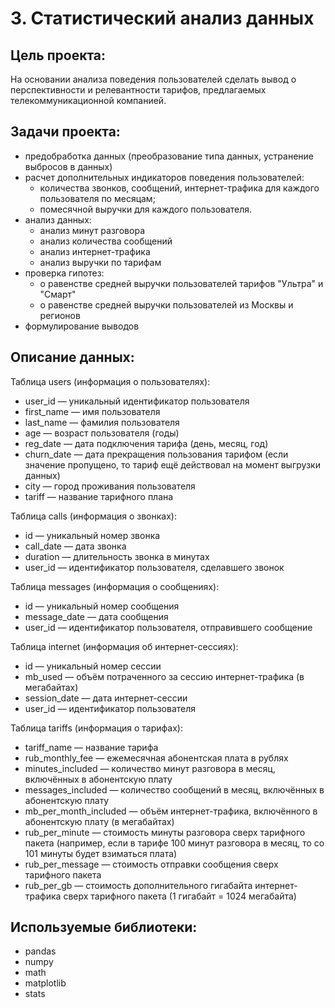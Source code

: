 # 3. Статистический анализ данных # 
## Цель проекта: ##
На основании анализа поведения пользователей сделать вывод о перспективности и релевантности тарифов, предлагаемых телекоммуникационной компанией. 
## Задачи проекта: ##
- предобработка данных (преобразование типа данных, устранение выбросов в данных)
- расчет дополнительных индикаторов поведения пользователей:
  - количества звонков, сообщений, интернет-трафика для каждого пользователя по месяцам;
  - помесячной выручки для каждого пользователя.
- анализ данных:
  - анализ минут разговора
  - анализ количества сообщений
  - анализ интернет-трафика
  - анализ выручки по тарифам
- проверка гипотез: 
  - о равенстве средней выручки пользователей тарифов "Ультра" и "Смарт"
  - о равенстве средней выручки пользователей из Москвы и регионов
- формулирование выводов 
## Описание данных: ##
Таблица users (информация о пользователях):
- user_id — уникальный идентификатор пользователя
- first_name — имя пользователя
- last_name — фамилия пользователя
- age — возраст пользователя (годы)
- reg_date — дата подключения тарифа (день, месяц, год)
- churn_date — дата прекращения пользования тарифом (если значение пропущено, то тариф ещё действовал на момент выгрузки данных)
- city — город проживания пользователя
- tariff — название тарифного плана

Таблица calls (информация о звонках):
- id — уникальный номер звонка
- call_date — дата звонка
- duration — длительность звонка в минутах
- user_id — идентификатор пользователя, сделавшего звонок

Таблица messages (информация о сообщениях):
- id — уникальный номер сообщения
- message_date — дата сообщения
- user_id — идентификатор пользователя, отправившего сообщение

Таблица internet (информация об интернет-сессиях):
- id — уникальный номер сессии
- mb_used — объём потраченного за сессию интернет-трафика (в мегабайтах)
- session_date — дата интернет-сессии
- user_id — идентификатор пользователя

Таблица tariffs (информация о тарифах):
- tariff_name — название тарифа
- rub_monthly_fee — ежемесячная абонентская плата в рублях
- minutes_included — количество минут разговора в месяц, включённых в абонентскую плату
- messages_included — количество сообщений в месяц, включённых в абонентскую плату
- mb_per_month_included — объём интернет-трафика, включённого в абонентскую плату (в мегабайтах)
- rub_per_minute — стоимость минуты разговора сверх тарифного пакета (например, если в тарифе 100 минут разговора в месяц, то со 101 минуты будет взиматься плата)
- rub_per_message — стоимость отправки сообщения сверх тарифного пакета
- rub_per_gb — стоимость дополнительного гигабайта интернет-трафика сверх тарифного пакета (1 гигабайт = 1024 мегабайта)

## Используемые библиотеки: ##
- pandas
- numpy
- math
- matplotlib
- stats
